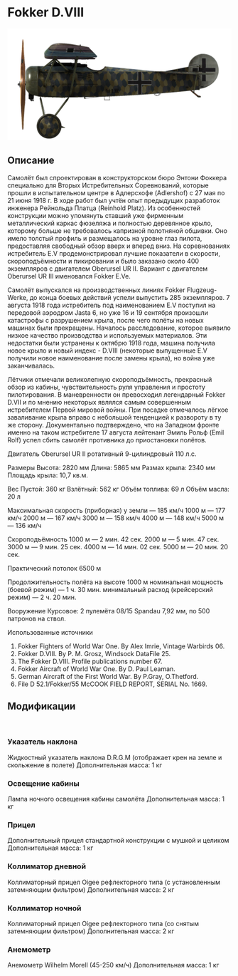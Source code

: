 ﻿# Fokker D.VIII

![fokkerd8](../images/fokkerd8.png)

## Описание

Самолёт был спроектирован в конструкторском бюро Энтони Фоккера специально для Вторых Истребительных Соревнований, которые прошли в испытательном центре в Адлерсхофе (Adlershof) с 27 мая по 21 июня 1918 г. В ходе работ был учтён опыт предыдущих разработок инженера Рейнольда Платца (Reinhold Platz). Из особенностей конструкции можно упомянуть ставший уже фирменным металлический каркас фюзеляжа и полностью деревянное крыло, которому больше не требовалось капризной полотняной обшивки. Оно имело толстый профиль и размещалось на уровне глаз пилота, предоставляя свободный обзор вверх и вперед вниз. На соревнованиях истребитель E.V продемонстрировал лучшие показатели в скорости, скороподъёмности и пикировании и было заказано около 400 экземпляров с двигателем Oberursel UR II. Вариант с двигателем Oberursel UR III именовался Fokker E.Ve.

Самолёт выпускался на производственных линиях Fokker Flugzeug-Werke, до конца боевых действий успели выпустить 285 экземпляров. 7 августа 1918 года истребитель под наименованием E.V поступил на передовой аэродром Jasta 6, но уже 16 и 19 сентября произошли катастрофы с разрушением крыла, после чего полёты на новых машинах были прекращены. Началось расследование, которое выявило низкое качество производства и используемых материалов. Эти недостатки были устранены к октябрю 1918 года, машина получила новое крыло и новый индекс - D.VIII (некоторые выпущенные E.V получили новое наименование после замены крыла), но война уже заканчивалась.

Лётчики отмечали великолепную скороподъёмность, прекрасный обзор из кабины, чувствительность руля управления и простоту пилотирования. В маневренности он превосходил легендарный Fokker D.VII и по мнению некоторых являлся самым совершенным истребителем Первой мировой войны. При посадке отмечалось лёгкое заваливание крыла вправо с небольшой тенденцией к развороту в ту же сторону. Документально подтверждено, что на Западном фронте именно на таком истребителе 17 августа лейтенант Эмиль Рольф (Emil Rolf) успел сбить самолёт противника до приостановки полётов.


Двигатель
Oberursel UR II ротативный 9-цилиндровый 110 л.с.

Размеры
Высота: 2820 мм
Длина: 5865 мм
Размах крыла: 2340 мм
Площадь крыла: 10,7 кв.м.

Вес
Пустой: 360 кг
Взлётный: 562 кг
Объём топлива: 69 л
Объём масла: 20 л

Максимальная скорость (приборная)
у земли — 185 км/ч
1000 м — 177 км/ч
2000 м — 167 км/ч
3000 м — 158 км/ч
4000 м — 148 км/ч
5000 м — 136 км/ч

Скороподъёмность
1000 м — 2 мин. 42 сек.
2000 м — 5 мин. 47 сек.
3000 м — 9 мин. 25 сек.
4000 м — 14 мин. 02 сек.
5000 м — 20 мин. 20 сек.

Практический потолок 6500 м

Продолжительность полёта на высоте 1000 м
номинальная мощность (боевой режим) — 1 ч. 30 мин.
минимальный расход (крейсерский режим) — 2 ч. 20 мин.

Вооружение
Курсовое: 2 пулемёта 08/15 Spandau 7,92 мм, по 500 патронов на ствол.

Использованные источники
1) Fokker Fighters of World War One. By Alex Imrie, Vintage Warbirds 06.
2) Fokker D.VIII. By P. M. Grosz, Windsock DataFile 25.
3) The Fokker D.VIII. Profile publications number 67.
4) Fokker Aircraft of World War One. By D. Paul Leaman.
5) German Aircraft of the First World War. By P.Gray, O.Thetford.
6) File D 52.1/Fokker/55 McCOOK FIELD REPORT, SERIAL No. 1669.

## Модификации
﻿

### Указатель наклона

Жидкостный указатель наклона D.R.G.M (отображает крен на земле и скольжение в полете)
Дополнительная масса: 1 кг
﻿

### Освещение кабины

Лампа ночного освещения кабины самолёта
Дополнительная масса: 1 кг
﻿

### Прицел

Дополнительный прицел стандартной конструкции с мушкой и целиком
Дополнительная масса: 1 кг
﻿

### Коллиматор дневной

Коллиматорный прицел Oigee рефлекторного типа (с установленным затемняющим фильтром)
Дополнительная масса: 2 кг
﻿

### Коллиматор ночной

Коллиматорный прицел Oigee рефлекторного типа (со снятым затемняющим фильтром)
Дополнительная масса: 2 кг
﻿

### Анемометр

Анемометр Wilhelm Morell (45-250 км/ч)
Дополнительная масса: 1 кг
